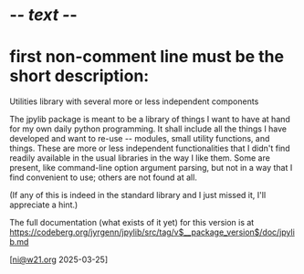 # -*- text -*-
# first non-comment line must be the short description:
Utilities library with several more or less independent components

The jpylib package is meant to be a library of things I want to have at hand for my own daily python programming. It shall include all the things I have developed and want to re-use -- modules, small utility functions, and things. These are more or less independent functionalities that I didn't find readily available in the usual libraries in the way I like them. Some are present, like command-line option argument parsing, but not in a way that I find convenient to use; others are not found at all.

(If any of this is indeed in the standard library and I just missed it, I'll appreciate a hint.)

The full documentation (what exists of it yet) for this version is at
<https://codeberg.org/jyrgenn/jpylib/src/tag/v$__package_version$/doc/jpylib.md>

[ni@w21.org 2025-03-25]
